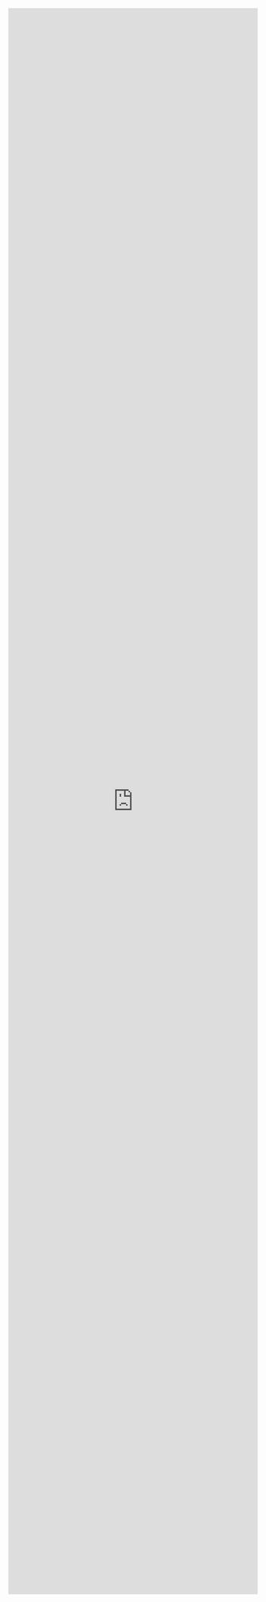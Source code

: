
<iframe src="https://drive.google.com/file/d/1Ne6YZwnhxnjoGdAIh6oZuwa3LdyUm5ZZ/preview" style="width:100%; height:80vh" width="1280px" height="800px" frameborder="0" loading="lazy" allowfullscreen="true"></iframe>
